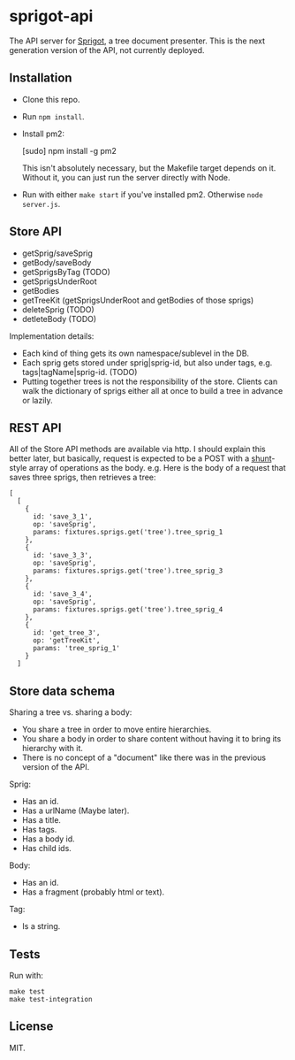 sprigot-api
===========

The API server for [Sprigot](http://sprigot.com), a tree document presenter. This is the next generation version of the API, not currently deployed.

Installation
------------

- Clone this repo.
- Run `npm install`.
- Install pm2:

    [sudo] npm install -g pm2

  This isn't absolutely necessary, but the Makefile target depends on it. Without it, you can just run the server directly with Node.

- Run with either `make start` if you've installed pm2. Otherwise `node server.js`.

Store API
---------

  - getSprig/saveSprig
  - getBody/saveBody
  - getSprigsByTag (TODO)
  - getSprigsUnderRoot
  - getBodies
  - getTreeKit (getSprigsUnderRoot and getBodies of those sprigs)
  - deleteSprig (TODO)
  - detleteBody (TODO)

  Implementation details:

  - Each kind of thing gets its own namespace/sublevel in the DB.
  - Each sprig gets stored under sprig|sprig-id, but also under tags, e.g. tags|tagName|sprig-id. (TODO)
  - Putting together trees is not the responsibility of the store. Clients can walk the dictionary of sprigs either all at once to build a tree in advance or lazily.

REST API
--------

All of the Store API methods are available via http. I should explain this better later, but basically, request is expected to be a POST with a [shunt](https://github.com/jimkang/shunt)-style array of operations as the body. e.g. Here is the body of a request that saves three sprigs, then retrieves a tree:

    [
      [
        {
          id: 'save_3_1',
          op: 'saveSprig',
          params: fixtures.sprigs.get('tree').tree_sprig_1
        },
        {
          id: 'save_3_3',
          op: 'saveSprig',
          params: fixtures.sprigs.get('tree').tree_sprig_3
        },
        {
          id: 'save_3_4',
          op: 'saveSprig',
          params: fixtures.sprigs.get('tree').tree_sprig_4
        },
        {
          id: 'get_tree_3',
          op: 'getTreeKit',
          params: 'tree_sprig_1'
        }
      ]

Store data schema
-----------------

Sharing a tree vs. sharing a body:
  - You share a tree in order to move entire hierarchies.
  - You share a body in order to share content without having it to bring its hierarchy with it.
  - There is no concept of a "document" like there was in the previous version of the API.

Sprig:

  - Has an id.
  - Has a urlName (Maybe later).
  - Has a title.
  - Has tags.
  - Has a body id.
  - Has child ids.

Body:

  - Has an id.
  - Has a fragment (probably html or text).

Tag:

  - Is a string.

Tests
-----

Run with:

    make test
    make test-integration

License
-------

MIT.
